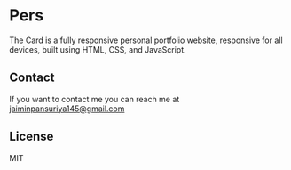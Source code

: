 # Pers
The Card is a fully responsive personal portfolio website, responsive for all devices, built using HTML, CSS, and JavaScript.

## Contact

If you want to contact me you can reach me at jaiminpansuriya145@gmail.com

## License

MIT
